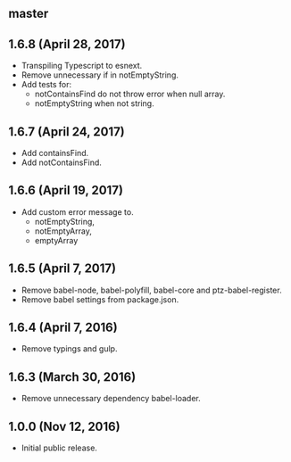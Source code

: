 ## master


## 1.6.8 (April 28, 2017)

* Transpiling Typescript to esnext.
* Remove unnecessary if in notEmptyString.
* Add tests for:
    - notContainsFind do not throw error when null array.
    - notEmptyString when not string.

## 1.6.7 (April 24, 2017)

* Add containsFind.
* Add notContainsFind.

## 1.6.6 (April 19, 2017)

* Add custom error message to.
    - notEmptyString,
    - notEmptyArray,
    - emptyArray

## 1.6.5 (April 7, 2017)

* Remove babel-node, babel-polyfill, babel-core and ptz-babel-register.
* Remove babel settings from package.json.

## 1.6.4 (April 7, 2016)

* Remove typings and gulp.

## 1.6.3 (March 30, 2016)

* Remove unnecessary dependency babel-loader.

## 1.0.0 (Nov 12, 2016)

* Initial public release.
